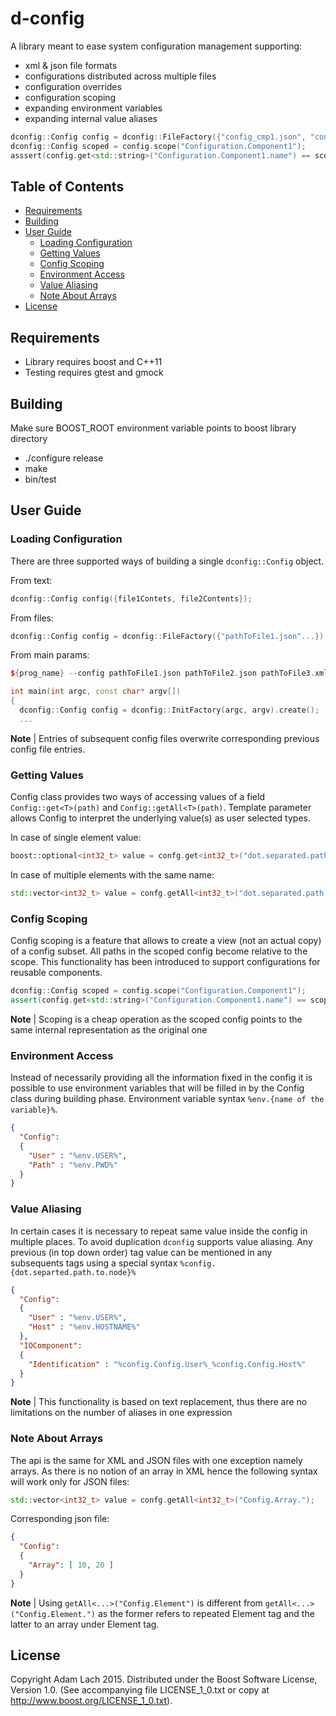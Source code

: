 # d-config
A library meant to ease system configuration management supporting:
* xml & json file formats
* configurations distributed across multiple files
* configuration overrides
* configuration scoping
* expanding environment variables
* expanding internal value aliases
```cpp
dconfig::Config config = dconfig::FileFactory({"config_cmp1.json", "config_cmp2.xml", "overrides.json"}).create();
dconfig::Config scoped = config.scope("Configuration.Component1");
asssert(config.get<std::string>("Configuration.Component1.name") == scoped.get<std::string>("name"));
```

## Table of Contents
- [Requirements](#requirements)
- [Building](#building)
- [User Guide](#user-guide)
  - [Loading Configuration](#loading-configuration)
  - [Getting Values](#getting-values)
  - [Config Scoping](#config-scoping)  
  - [Environment Access](#environment-access)
  - [Value Aliasing](#value-aliasing)
  - [Note About Arrays](#note-about-arrays)
- [License](#license)

## Requirements
* Library requires boost and C++11
* Testing requires gtest and gmock

## Building
Make sure BOOST_ROOT environment variable points to boost library directory
* ./configure release
* make
* bin/test

## User Guide
### Loading Configuration
There are three supported ways of building a single ```dconfig::Config``` object.

From text: 
```cpp 
dconfig::Config config({file1Contets, file2Contents}); 
```
From files: 
```cpp
dconfig::Config config = dconfig::FileFactory({"pathToFile1.json"...}).create(); 
```
From main params: 
```cpp 
${prog_name} --config pathToFile1.json pathToFile2.json pathToFile3.xml

int main(int argc, const char* argv[]) 
{
  dconfig::Config config = dconfig::InitFactory(argc, argv).create(); 
  ...
```

**Note** | Entries of subsequent config files overwrite corresponding previous config file entries.

### Getting Values
Config class provides two ways of accessing values of a field ```Config::get<T>(path)``` and ```Config::getAll<T>(path)```. Template parameter allows Config to interpret the underlying value(s) as user selected types.

In case of single element value:
```cpp
boost::optional<int32_t> value = confg.get<int32_t>("dot.separated.path.to.element");
```
In case of multiple elements with the same name:
```cpp
std::vector<int32_t> value = confg.getAll<int32_t>("dot.separated.path.to.repeated.element");
```
### Config Scoping
Config scoping is a feature that allows to create a view (not an actual copy) of a config subset. All paths in the scoped config become relative to the scope. This functionality has been introduced to support configurations for reusable components.
```cpp
dconfig::Config scoped = config.scope("Configuration.Component1");
assert(config.get<std::string>("Configuration.Component1.name") == scoped.get<std::string>("name"));
```
**Note** | Scoping is a cheap operation as the scoped config points to the same internal representation as the original one

### Environment Access
Instead of necessarily providing all the information fixed in the config it is possible to use environment variables that will be filled in by the Config class during building phase. Environment variable syntax ```%env.{name of the variable}%```.
```json
{
  "Config": 
  {
    "User" : "%env.USER%",
    "Path" : "%env.PWD%"
  }
}
```

### Value Aliasing
In certain cases it is necessary to repeat same value inside the config in multiple places. To avoid duplication ```dconfig``` supports value aliasing. Any previous (in top down order) tag value can be mentioned in any subsequents tags using a special syntax ```%config.{dot.separted.path.to.node}%```
```json
{
  "Config": 
  {
    "User" : "%env.USER%",
    "Host" : "%env.HOSTNAME%"
  },
  "IOComponent":
  {
    "Identification" : "%config.Config.User%_%config.Config.Host%"
  }
}
```
**Note** | This functionality is based on text replacement, thus there are no limitations on the number of aliases in one expression 

### Note About Arrays
The api is the same for XML and JSON files with one exception namely arrays. As there is no notion of an array in XML hence the following syntax will work only for JSON files:
```cpp
std::vector<int32_t> value = confg.getAll<int32_t>("Config.Array.");
```
Corresponding json file:
```json
{
  "Config":
  {
    "Array": [ 10, 20 ]
  }
}
```
**Note** | Using ```getAll<...>("Config.Element")``` is different from ```getAll<...>("Config.Element.")``` as the former refers to repeated Element tag and the latter to an array under Element tag.

## License
Copyright Adam Lach 2015. Distributed under the Boost Software License, Version 1.0. (See accompanying file LICENSE_1_0.txt or copy at http://www.boost.org/LICENSE_1_0.txt).
